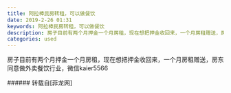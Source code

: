 ```yaml
---
title: 阿拉棒民房转租，可以做餐饮
date: 2019-2-26 01:31
keywords: 阿拉棒民房转租，可以做餐饮
description: 房子目前有两个月押金一个月房租，现在想把押金收回来，一个月房租赠送，房东同意做外卖餐饮行业，微信kaier5566
categories: used
---
```

<td class="t_f" id="postmessage_3113217">

房子目前有两个月押金一个月房租，现在想把押金收回来，一个月房租赠送，房东同意做外卖餐饮行业，微信kaier5566<br/>
</td>
###### 转载自[菲龙网]